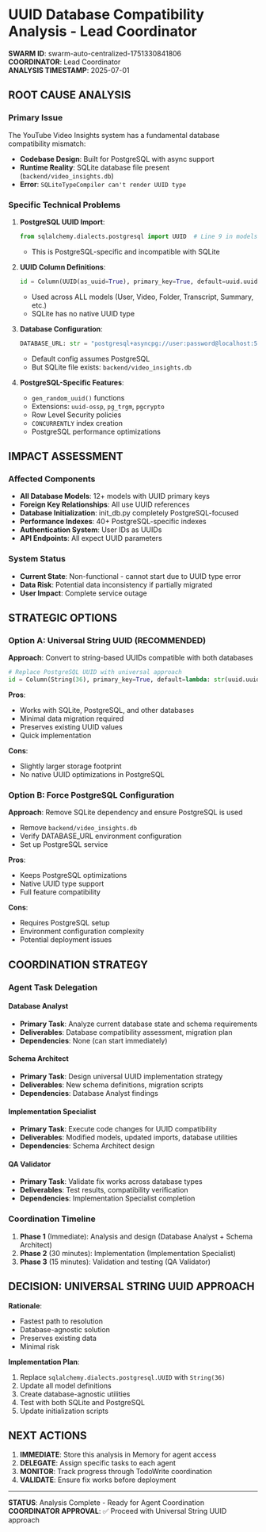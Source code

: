 # UUID Database Compatibility Analysis - Lead Coordinator

**SWARM ID**: swarm-auto-centralized-1751330841806  
**COORDINATOR**: Lead Coordinator  
**ANALYSIS TIMESTAMP**: 2025-07-01  

## ROOT CAUSE ANALYSIS

### Primary Issue
The YouTube Video Insights system has a fundamental database compatibility mismatch:
- **Codebase Design**: Built for PostgreSQL with async support
- **Runtime Reality**: SQLite database file present (`backend/video_insights.db`)
- **Error**: `SQLiteTypeCompiler can't render UUID type`

### Specific Technical Problems

1. **PostgreSQL UUID Import**:
   ```python
   from sqlalchemy.dialects.postgresql import UUID  # Line 9 in models/database.py
   ```
   - This is PostgreSQL-specific and incompatible with SQLite

2. **UUID Column Definitions**:
   ```python
   id = Column(UUID(as_uuid=True), primary_key=True, default=uuid.uuid4)
   ```
   - Used across ALL models (User, Video, Folder, Transcript, Summary, etc.)
   - SQLite has no native UUID type

3. **Database Configuration**:
   ```python
   DATABASE_URL: str = "postgresql+asyncpg://user:password@localhost:5432/video_insights"
   ```
   - Default config assumes PostgreSQL
   - But SQLite file exists: `backend/video_insights.db`

4. **PostgreSQL-Specific Features**:
   - `gen_random_uuid()` functions
   - Extensions: `uuid-ossp`, `pg_trgm`, `pgcrypto`
   - Row Level Security policies
   - `CONCURRENTLY` index creation
   - PostgreSQL performance optimizations

## IMPACT ASSESSMENT

### Affected Components
- **All Database Models**: 12+ models with UUID primary keys
- **Foreign Key Relationships**: All use UUID references
- **Database Initialization**: init_db.py completely PostgreSQL-focused
- **Performance Indexes**: 40+ PostgreSQL-specific indexes
- **Authentication System**: User IDs as UUIDs
- **API Endpoints**: All expect UUID parameters

### System Status
- **Current State**: Non-functional - cannot start due to UUID type error
- **Data Risk**: Potential data inconsistency if partially migrated
- **User Impact**: Complete service outage

## STRATEGIC OPTIONS

### Option A: Universal String UUID (RECOMMENDED)
**Approach**: Convert to string-based UUIDs compatible with both databases
```python
# Replace PostgreSQL UUID with universal approach
id = Column(String(36), primary_key=True, default=lambda: str(uuid.uuid4()))
```

**Pros**:
- Works with SQLite, PostgreSQL, and other databases
- Minimal data migration required
- Preserves existing UUID values
- Quick implementation

**Cons**:
- Slightly larger storage footprint
- No native UUID optimizations in PostgreSQL

### Option B: Force PostgreSQL Configuration
**Approach**: Remove SQLite dependency and ensure PostgreSQL is used
- Remove `backend/video_insights.db`
- Verify DATABASE_URL environment configuration
- Set up PostgreSQL service

**Pros**:
- Keeps PostgreSQL optimizations
- Native UUID type support
- Full feature compatibility

**Cons**:
- Requires PostgreSQL setup
- Environment configuration complexity
- Potential deployment issues

## COORDINATION STRATEGY

### Agent Task Delegation

#### Database Analyst
- **Primary Task**: Analyze current database state and schema requirements
- **Deliverables**: Database compatibility assessment, migration plan
- **Dependencies**: None (can start immediately)

#### Schema Architect  
- **Primary Task**: Design universal UUID implementation strategy
- **Deliverables**: New schema definitions, migration scripts
- **Dependencies**: Database Analyst findings

#### Implementation Specialist
- **Primary Task**: Execute code changes for UUID compatibility
- **Deliverables**: Modified models, updated imports, database utilities
- **Dependencies**: Schema Architect design

#### QA Validator
- **Primary Task**: Validate fix works across database types
- **Deliverables**: Test results, compatibility verification
- **Dependencies**: Implementation Specialist completion

### Coordination Timeline
1. **Phase 1** (Immediate): Analysis and design (Database Analyst + Schema Architect)
2. **Phase 2** (30 minutes): Implementation (Implementation Specialist)
3. **Phase 3** (15 minutes): Validation and testing (QA Validator)

## DECISION: UNIVERSAL STRING UUID APPROACH

**Rationale**:
- Fastest path to resolution
- Database-agnostic solution
- Preserves existing data
- Minimal risk

**Implementation Plan**:
1. Replace `sqlalchemy.dialects.postgresql.UUID` with `String(36)`
2. Update all model definitions
3. Create database-agnostic utilities
4. Test with both SQLite and PostgreSQL
5. Update initialization scripts

## NEXT ACTIONS

1. **IMMEDIATE**: Store this analysis in Memory for agent access
2. **DELEGATE**: Assign specific tasks to each agent
3. **MONITOR**: Track progress through TodoWrite coordination
4. **VALIDATE**: Ensure fix works before deployment

---
**STATUS**: Analysis Complete - Ready for Agent Coordination  
**COORDINATOR APPROVAL**: ✅ Proceed with Universal String UUID approach